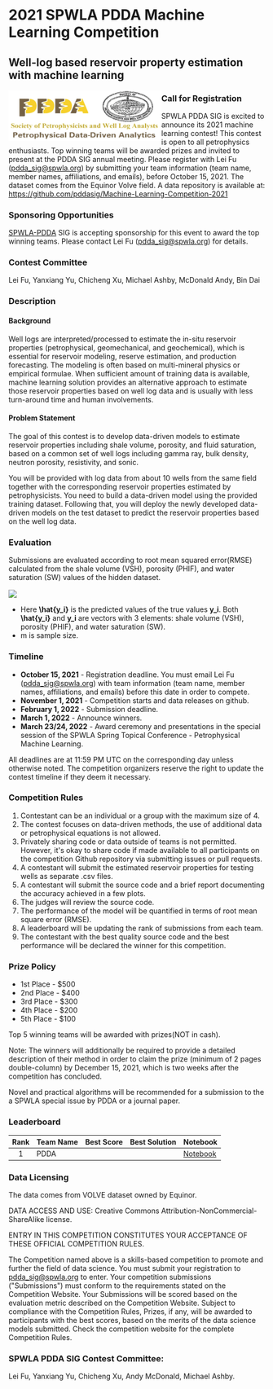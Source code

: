 # 2021 SPWLA PDDA Machine Learning Competition
## Well-log based reservoir property estimation with machine learning


<img style="float: left;" src="image/pdda.png" alt="pdda" title="" width="300" height="100"/>
<!-- 
- <a>Call for Registration </a>
- <a>Sponsoring Opportunities</a>
- <a>Contest Committee</a>
- <a>Description</a>
- <a>Evaluation</a>
- <a>Timeline</a>
- <a>Competition Rules</a>
- <a>Prize Policy</a>
- <a>Leaderboard</a>
- <a>Data Licensing</a> -->


### <a>Call for Registration</a>
SPWLA PDDA SIG is excited to announce its 2021 machine learning contest!
This contest is open to all petrophysics enthusiasts. Top winning teams will be awarded prizes and invited to present at the PDDA SIG annual meeting. Please register with Lei Fu (pdda_sig@spwla.org) by submitting your team information (team name, member names, affiliations, and emails), before October 15, 2021. The dataset comes from the Equinor Volve field. A data repository is available at: https://github.com/pddasig/Machine-Learning-Competition-2021

### <a>Sponsoring Opportunities</a>
[SPWLA-PDDA](https://www.spwla.org/SPWLA/Chapters_SIGs/SIGs/PDDA/PDDA.aspx) SIG is accepting sponsorship for this event to award the top winning teams. Please contact Lei Fu (pdda_sig@spwla.org) for details.

### <a>Contest Committee</a>
Lei Fu, Yanxiang Yu, Chicheng Xu, Michael Ashby, McDonald Andy, Bin Dai

<!-- #region -->
### <a>Description</a>
#### <a>Background</a>
Well logs are interpreted/processed to estimate the in-situ reservoir properties (petrophysical, geomechanical, and geochemical), which is essential for reservoir modeling, reserve estimation, and production forecasting. The modeling is often based on multi-mineral physics or empirical formulae. When sufficient amount of training data is available, machine learning solution provides an alternative approach to estimate those reservoir properties based on well log data and is usually with less turn-around time and human involvements.

#### <a>Problem Statement</a>
The goal of this contest is to develop data-driven models to estimate reservoir properties including shale volume, porosity, and fluid saturation, based on a common set of well logs including gamma ray, bulk density, neutron porosity, resistivity, and sonic.

You will be provided with log data from about 10 wells from the same field together with the corresponding reservoir properties estimated by petrophysicists. You need to build a data-driven model using the provided training dataset. Following that, you will deploy the newly developed data-driven models on the test dataset to predict the reservoir properties based on the well log data. 

### <a>Evaluation</a>
Submissions are evaluated according to root mean squared error(RMSE) calculated from the shale volume (VSH), porosity (PHIF), and water saturation (SW) values of the hidden dataset.

<img align="center" src="https://render.githubusercontent.com/render/math?math=RMSE = \sqrt{\frac{1}{m}\sum_{i=1}^{m}(\hat{\mathbf{y_{i}}} - \mathbf{y_{i}})^{2}}">


- Here **\hat{y_i}** is the predicted values of the true values **y_i**. Both **\hat{y_i}** and **y_i** are vectors with 3 elements: shale volume (VSH), porosity (PHIF), and water saturation (SW). 
- m is sample size.

### <a>Timeline</a>

- __October 15, 2021__ - Registration deadline. You must email Lei Fu (pdda_sig@spwla.org) with team information (team name, member names, affiliations, and emails) before this date in order to compete.
- __November 1, 2021__ - Competition starts and data releases on github. 
- __February 1, 2022__ - Submission deadline. 
- __March 1, 2022__ - Announce winners.
- __March 23/24, 2022__ - Award ceremony and presentations in the special session of the SPWLA Spring Topical Conference - Petrophysical Machine Learning.

All deadlines are at 11:59 PM UTC on the corresponding day unless otherwise noted. The competition organizers reserve the right to update the contest timeline if they deem it necessary.

### <a>Competition Rules</a>

1. Contestant can be an individual or a group with the maximum size of 4.
2. The contest focuses on data-driven methods, the use of additional data or petrophysical equations is not allowed.
3. Privately sharing code or data outside of teams is not permitted. However, it's okay to share code if made available to all participants on the competition Github repository via submitting issues or pull requests. 
4. A contestant will submit the estimated reservoir properties for testing wells as separate .csv files.
5. A contestant will submit the source code and a brief report documenting the accuracy achieved in a few plots.
6. The judges will review the source code.
7. The performance of the model will be quantified in terms of root mean square error (RMSE).
8. A leaderboard will be updating the rank of submissions from each team.
9. The contestant with the best quality source code and the best performance will be declared the winner for this competition.
    
### <a>Prize Policy</a>

- 1st Place - \$500  
- 2nd Place - \$400  
- 3rd Place - \$300   
- 4th Place - \$200   
- 5th Place - \$100   

Top 5 winning teams will be awarded with prizes(NOT in cash).

Note: The winners will additionally be required to provide a detailed description of their method in order to claim the prize (minimum of 2 pages double-column) by December 15, 2021, which is two weeks after the competition has concluded.

Novel and practical algorithms will be recommended for a submission to the a SPWLA special issue by PDDA or a journal paper. 
<!-- #endregion -->

### Leaderboard
| Rank | Team Name              | Best Score | Best Solution        | Notebook                                                                                                                                                         |
|:----:|------------------------|------------|----------------------|------------------------------------------------------------------------------------------------------------------------------------------------------------------|
|   1  | PDDA                   |    |        | [Notebook](https://github.com/pddasig/Machine-Learning-Competition-2021) 


### <a>Data Licensing</a>
The data comes from VOLVE dataset owned by Equinor. 

DATA ACCESS AND USE: Creative Commons Attribution-NonCommercial-ShareAlike license.

ENTRY IN THIS COMPETITION CONSTITUTES YOUR ACCEPTANCE OF THESE OFFICIAL COMPETITION RULES.

The Competition named above is a skills-based competition to promote and further the field of data science. You must submit your registration to pdda_sig@spwla.org to enter. Your competition submissions ("Submissions") must conform to the requirements stated on the Competition Website. Your Submissions will be scored based on the evaluation metric described on the Competition Website. Subject to compliance with the Competition Rules, Prizes, if any, will be awarded to participants with the best scores, based on the merits of the data science models submitted. Check the competition website for the complete Competition Rules.


### SPWLA PDDA SIG Contest Committee:
Lei Fu, Yanxiang Yu, Chicheng Xu, Andy McDonald,  Michael Ashby.

